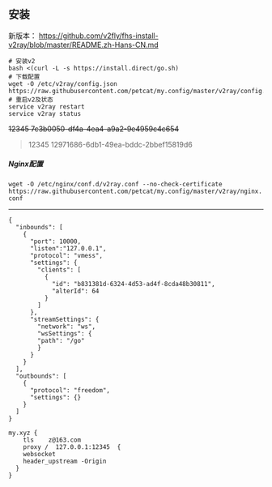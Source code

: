 ## 安装

新版本： https://github.com/v2fly/fhs-install-v2ray/blob/master/README.zh-Hans-CN.md    

```
# 安装v2   
bash <(curl -L -s https://install.direct/go.sh)     
# 下载配置   
wget -O /etc/v2ray/config.json https://raw.githubusercontent.com/petcat/my.config/master/v2ray/config.json  
# 重启v2及状态   
service v2ray restart  
service v2ray status
```
~~12345   7c3b0050-df4a-4ea4-a9a2-9e4959c4c654~~    
> 12345   12971686-6db1-49ea-bddc-2bbef15819d6

##### Nginx配置
`wget -O /etc/nginx/conf.d/v2ray.conf --no-check-certificate https://raw.githubusercontent.com/petcat/my.config/master/v2ray/nginx.conf`

---

```
{
  "inbounds": [
    {
      "port": 10000,
      "listen":"127.0.0.1",
      "protocol": "vmess",
      "settings": {
        "clients": [
          {
            "id": "b831381d-6324-4d53-ad4f-8cda48b30811",
            "alterId": 64
          }
        ]
      },
      "streamSettings": {
        "network": "ws",
        "wsSettings": {
        "path": "/go"
        }
      }
    }
  ],
  "outbounds": [
    {
      "protocol": "freedom",
      "settings": {}
    }
  ]
}
```

```
my.xyz {
    tls    z@163.com
    proxy /  127.0.0.1:12345  {
    websocket
    header_upstream -Origin
  }
}
```

